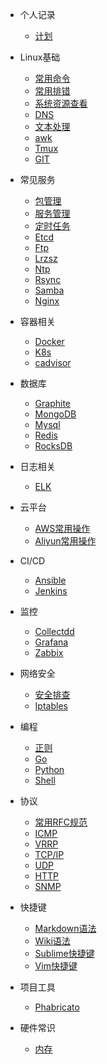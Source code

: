 * 个人记录
    * [计划](README.md)

* Linux基础
    * [常用命令](/linux-basics/Linux常用命令.md)
    * [常用排错](/linux-basics/Linux常用排错.md)
    * [系统资源查看](/linux-basics/Linux系统查看.md)
    * [DNS](/linux-basics/DNS.md)
    * [文本处理](/linux-basics/Linux常用文本处理.md)
    * [awk](/linux-basics/Linux命令之awk.md)
    * [Tmux](/linux-basics/Tmux使用指南.md)
    * [GIT](/linux-basics/git.md)

* 常见服务
    * [包管理](/linux-service/包管理.md)
    * [服务管理](/linux-service/服务管理.md)
    * [定时任务](/linux-service/crontab.md)
    * [Etcd](/linux-service/etcd.md)
    * [Ftp](/linux-service/ftp.md)
    * [Lrzsz](/linux-service/lrzsz.md)
    * [Ntp](/linux-service/ntp.md)
    * [Rsync](/linux-service/rsync.md)
    * [Samba](/linux-service/samba.md)
    * [Nginx](/linux-service/nginx.md)

* 容器相关
    * [Docker](/docker/docker.md)
    * [K8s](/docker/kubernetes.md)
    * [cadvisor](/docker/cadvisor.md)

* 数据库
    * [Graphite](/database/graphite.md)
    * [MongoDB](/database/mongodb.md)
    * [Mysql](/database/mysql.md)
    * [Redis](/database/redis.md)
    * [RocksDB](/database/rocksdb.md)

* 日志相关
    * [ELK](/data-analysis/elk.md)

* 云平台
    * [AWS常用操作](/cloud-platform/aws-common-use.md)
    * [Aliyun常用操作](/cloud-platform/aliyun-common-use.md)

* CI/CD
    * [Ansible](/ci-cd/ansible.md)
    * [Jenkins](/ci-cd/jenkins.md)

* 监控
    * [Collectdd](/monitor/collectd.md)
    * [Grafana](/monitor/grafana.md)
    * [Zabbix](/monitor/zabbix.md)

* 网络安全
    * [安全排查](/network-security/安全排查.md)
    * [Iptables](/network-security/iptables.md)

* 编程
    * [正则](/programming/正则表达式.md)
    * [Go](/programming/go.md)
    * [Python](programming/python.md)
    * [Shell](programming/shell.md)

* 协议
    * [常用RFC规范](/protocol/常用RFC规范.md)
    * [ICMP](/protocol/ICMP.md)
    * [VRRP](/protocol/VRRP.md)
    * [TCP/IP](/protocol/TCP_IP.md)
    * [UDP](/protocol/UDP.md)
    * [HTTP](/protocol/HTTP.md)
    * [SNMP](/protocol/SNMP.md)

* 快捷键
    * [Markdown语法](/tools-productivity/Markdown语法.md)
    * [Wiki语法](/tools-productivity/Wiki语法.md)
    * [Sublime快捷键](/tools-productivity/Sublime快捷键.md)
    * [Vim快捷键](/tools-productivity/Vim快捷键.md)

* 项目工具
    * [Phabricato](/tools-project/Phabricato.md)

* 硬件常识
    * [内存](/computer-common-sense/memory_common_knowledge.md)
